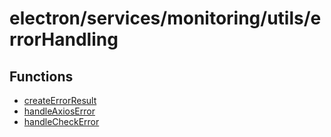 # electron/services/monitoring/utils/errorHandling

## Functions

- [createErrorResult](functions/createErrorResult.md)
- [handleAxiosError](functions/handleAxiosError.md)
- [handleCheckError](functions/handleCheckError.md)
